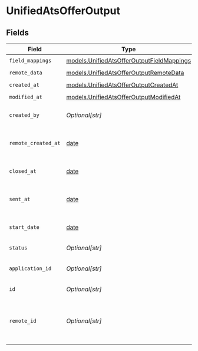 # UnifiedAtsOfferOutput


## Fields

| Field                                                                                        | Type                                                                                         | Required                                                                                     | Description                                                                                  |
| -------------------------------------------------------------------------------------------- | -------------------------------------------------------------------------------------------- | -------------------------------------------------------------------------------------------- | -------------------------------------------------------------------------------------------- |
| `field_mappings`                                                                             | [models.UnifiedAtsOfferOutputFieldMappings](../models/unifiedatsofferoutputfieldmappings.md) | :heavy_check_mark:                                                                           | N/A                                                                                          |
| `remote_data`                                                                                | [models.UnifiedAtsOfferOutputRemoteData](../models/unifiedatsofferoutputremotedata.md)       | :heavy_check_mark:                                                                           | N/A                                                                                          |
| `created_at`                                                                                 | [models.UnifiedAtsOfferOutputCreatedAt](../models/unifiedatsofferoutputcreatedat.md)         | :heavy_check_mark:                                                                           | N/A                                                                                          |
| `modified_at`                                                                                | [models.UnifiedAtsOfferOutputModifiedAt](../models/unifiedatsofferoutputmodifiedat.md)       | :heavy_check_mark:                                                                           | N/A                                                                                          |
| `created_by`                                                                                 | *Optional[str]*                                                                              | :heavy_minus_sign:                                                                           | The UUID of the creator                                                                      |
| `remote_created_at`                                                                          | [date](https://docs.python.org/3/library/datetime.html#date-objects)                         | :heavy_minus_sign:                                                                           | The remote creation date of the offer                                                        |
| `closed_at`                                                                                  | [date](https://docs.python.org/3/library/datetime.html#date-objects)                         | :heavy_minus_sign:                                                                           | The closing date of the offer                                                                |
| `sent_at`                                                                                    | [date](https://docs.python.org/3/library/datetime.html#date-objects)                         | :heavy_minus_sign:                                                                           | The sending date of the offer                                                                |
| `start_date`                                                                                 | [date](https://docs.python.org/3/library/datetime.html#date-objects)                         | :heavy_minus_sign:                                                                           | The start date of the offer                                                                  |
| `status`                                                                                     | *Optional[str]*                                                                              | :heavy_minus_sign:                                                                           | The status of the offer                                                                      |
| `application_id`                                                                             | *Optional[str]*                                                                              | :heavy_minus_sign:                                                                           | The UUID of the application                                                                  |
| `id`                                                                                         | *Optional[str]*                                                                              | :heavy_minus_sign:                                                                           | The UUID of the offer                                                                        |
| `remote_id`                                                                                  | *Optional[str]*                                                                              | :heavy_minus_sign:                                                                           | The remote ID of the offer in the context of the 3rd Party                                   |